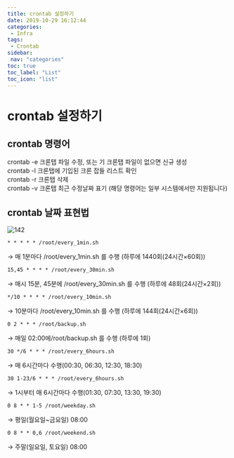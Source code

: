 ```yaml
---
title: crontab 설정하기
date: 2019-10-29 16:12:44
categories: 
 - Infra
tags: 
 - Crontab
sidebar:
 nav: "categories"
toc: true
toc_label: "List"
toc_icon: "list"
---
```


# crontab 설정하기

## crontab 명령어
crontab -e 크론탭 파일 수정, 또는 기 크론탭 파일이 없으면 신규 생성  
crontab -l 크론탭에 기입된 크론 잡들 리스트 확인  
crontab -r 크론탭 삭제  
crontab -v 크론탭 최근 수정날짜 표기 (해당 명령어는 일부 시스템에서만 지원됩니다)  

## crontab 날짜 표현법
![142](https://www.moongchi.dev/wp-content/images/142.png)

```
* * * * * /root/every_1min.sh
```
→ 매 1분마다 /root/every_1min.sh 를 수행 (하루에 1440회(24시간×60회))

```
15,45 * * * * /root/every_30min.sh
```
→ 매시 15분, 45분에 /root/every_30min.sh 를 수행 (하루에 48회(24시간×2회))

```
*/10 * * * * /root/every_10min.sh
```
→ 10분마다 /root/every_10min.sh 를 수행 (하루에 144회(24시간×6회))

```
0 2 * * * /root/backup.sh
```
→ 매일 02:00에/root/backup.sh 를 수행 (하루에 1회)

```
30 */6 * * * /root/every_6hours.sh
```
→ 매 6시간마다 수행(00:30, 06:30, 12:30, 18:30)

```
30 1-23/6 * * * /root/every_6hours.sh
```
→ 1시부터 매 6시간마다 수행(01:30, 07:30, 13:30, 19:30)

```
0 8 * * 1-5 /root/weekday.sh
```
→ 평일(월요일~금요일) 08:00

```
0 8 * * 0,6 /root/weekend.sh
```
→ 주말(일요일, 토요일) 08:00
